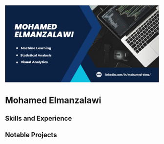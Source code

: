 ![About Me](https://github.com/Mohamed-Elmz/Mohamed-Elmz/blob/main/GitHub_Banner%20(1).png)

# Mohamed Elmanzalawi

## Skills and Experience

## Notable Projects 




